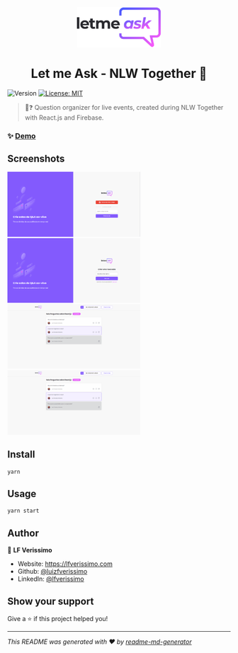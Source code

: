 <p align="center">
  <img src="./src/assets/images/logo.svg" width="190px"/>
</p>
<h1 align="center">Let me Ask - NLW Together 💬</h1>
<p>
  <img alt="Version" src="https://img.shields.io/badge/version-0.1.0-blue.svg?cacheSeconds=2592000" />
  <a href="#" target="_blank">
    <img alt="License: MIT" src="https://img.shields.io/badge/License-MIT-yellow.svg" />
  </a>
</p>

> 💬❓ Question organizer for live events, created during NLW Together with React.js and Firebase.

### ✨ [Demo](https://letmeask-94570.web.app/)

## Screenshots

<img src="img/1.png" alt="1" width="300"/> <img src="img/2.png" alt="2" width="300"/> <img src="img/3.png" alt="3" width="300"/> <img src="img/3.png" alt="3" width="300"/>

## Install

```sh
yarn
```

## Usage

```sh
yarn start
```

## Author

👤 **LF Verissimo**

* Website: https://lfverissimo.com
* Github: [@luizfverissimo](https://github.com/luizfverissimo)
* LinkedIn: [@lfverissimo](https://linkedin.com/in/lfverissimo)

## Show your support

Give a ⭐️ if this project helped you!

***
_This README was generated with ❤️ by [readme-md-generator](https://github.com/kefranabg/readme-md-generator)_
